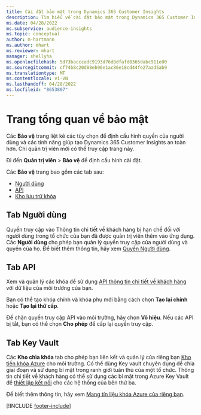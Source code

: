 ```yaml
---
title: Cài đặt bảo mật trong Dynamics 365 Customer Insights
description: Tìm hiểu về cài đặt bảo mật trong Dynamics 365 Customer Insights.
ms.date: 04/28/2022
ms.subservice: audience-insights
ms.topic: conceptual
author: m-hartmann
ms.author: mhart
ms.reviewer: mhart
manager: shellyha
ms.openlocfilehash: 5d73bacccadc9193d76d8dfafd0365dabc911e00
ms.sourcegitcommit: cf74b8c20d88eb96e1ac86e18cd44fe27aad5ab9
ms.translationtype: MT
ms.contentlocale: vi-VN
ms.lasthandoff: 04/28/2022
ms.locfileid: "8653807"
---
```

# <a name="security-overview-page"></a>Trang tổng quan về bảo mật

Các **Bảo vệ** trang liệt kê các tùy chọn để định cấu hình quyền của người dùng và các tính năng giúp tạo Dynamics 365 Customer Insights an toàn hơn. Chỉ quản trị viên mới có thể truy cập trang này. 

Đi đến **Quản trị viên** > **Bảo vệ** để định cấu hình cài đặt.

Các **Bảo vệ** trang bao gồm các tab sau:
- [Người dùng](#users-tab)
- [API](#apis-tab)
- [Kho lưu trữ khóa](#key-vault-tab)

## <a name="users-tab"></a>Tab Người dùng

Quyền truy cập vào Thông tin chi tiết về khách hàng bị hạn chế đối với người dùng trong tổ chức của bạn đã được quản trị viên thêm vào ứng dụng. Các **Người dùng** cho phép bạn quản lý quyền truy cập của người dùng và quyền của họ. Để biết thêm thông tin, hãy xem [Quyền Người dùng](permissions.md).

## <a name="apis-tab"></a>Tab API

Xem và quản lý các khóa để sử dụng [API thông tin chi tiết về khách hàng](apis.md) với dữ liệu của môi trường của bạn.

Bạn có thể tạo khóa chính và khóa phụ mới bằng cách chọn **Tạo lại chính** hoặc **Tạo lại thứ cấp**. 

Để chặn quyền truy cập API vào môi trường, hãy chọn **Vô hiệu**. Nếu các API bị tắt, bạn có thể chọn **Cho phép** để cấp lại quyền truy cập.

## <a name="key-vault-tab"></a>Tab Key Vault

Các **Kho chìa khóa** tab cho phép bạn liên kết và quản lý của riêng bạn [Kho tiền khóa Azure](/azure/key-vault/general/basic-concepts) cho môi trường.
Có thể dùng Key vault chuyên dụng để chia giai đoạn và sử dụng bí mật trong ranh giới tuân thủ của một tổ chức. Thông tin chi tiết về khách hàng có thể sử dụng các bí mật trong Azure Key Vault để [thiết lập kết nối](connections.md) cho các hệ thống của bên thứ ba.

Để biết thêm thông tin, hãy xem [Mang tín liệu khóa Azure của riêng bạn](use-azure-key-vault.md).


[!INCLUDE [footer-include](includes/footer-banner.md)]

